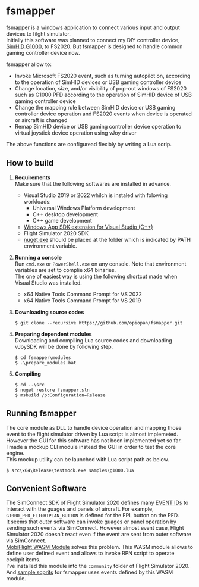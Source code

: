 fsmapper
===
fsmapper is a windows application to connect various input and output devices to filght simulator.<br>
Initially this software was planned to connect my DIY controller device, [SimHID G1000](https://github.com/opiopan/simhid-g1000), to FS2020.
But fsmapper is designed to handle common gaming controller device now.

fsmapper allow to:
- Invoke Microsoft FS2020 event, such as turning autopilot on, according to the operation of SimHID devices or USB gaming controller device
- Change location, size, and/or visibility of pop-out windows of FS2020 such as G1000 PFD according to the operation of SimHID device of USB gaming controller device
- Change the mapping rule between SimHID device or USB gaming controller device operation and FS2020 events when device is operated or aircraft is changed
- Remap SimHID device or USB gaming controller device operation to virtual joystick device operation using vJoy driver

The above functions are configuread flexibly by writing a Lua scrip.

## How to build
1. **Requirements**<br>
Make sure that the following softwares are installed in advance.
    - Visual Studio 2019 or 2022 whilch is instaled with folowing workloads:
        - Universal Windows Platform development
        - C++ desktop development
        - C++ game development
    - [Windows App SDK extension for Visual Studio (C++)](https://docs.microsoft.com/en-us/windows/apps/windows-app-sdk/downloads)
    - Flight Simulator 2020 SDK 
    - [nuget.exe](https://www.nuget.org/downloads) should be placed at the folder which is indicated by PATH environment variable.

2. **Running a console**<br>
Run ```cmd.exe``` or ```PowerShell.exe``` on any console. Note that environment variables are set to complie x64 binaries.<br>
The one of easiest way is using the following shortcut made when Visual Studio was installed.
    - x64 Native Tools Command Prompt for VS 2022
    - x64 Native Tools Command Prompt for VS 2019


2. **Downloading source codes**<br>
    ```shell
    $ git clone --recursive https://github.com/opiopan/fsmapper.git
    ```

3. **Preparing dependent modules**<br>
    Downloading and compiling Lua source codes and downloading vJoySDK will be done by following step.<br>
    ```shell
    $ cd fsmapper\modules
    $ .\prepare_modules.bat
    ```

4. **Compiling**
    ```shell
    $ cd ..\src
    $ nuget restore fsmapper.sln
    $ msbuild /p:Configuration=Release
    ```

## Running fsmapper
The core module as DLL to handle device operation and mapping those event to the flight simulator driven by Lua script is almost implemeted. However the GUI for this software has not been implemented yet so far.<br>
I  made a mockup CLI module instead the GUI in order to test the core engine.<br>
This mockup utility can be launched with Lua script path as below.

```shell
$ src\x64\Release\testmock.exe samples\g1000.lua
```

## Convenient Software
The SimConnect SDK of Flight Simulator 2020 defines many [EVENT IDs](https://docs.flightsimulator.com/html/index.htm#t=Programming_Tools%2FSimVars%2FEvent_IDs.htm) to interact with the guages and panels of aircraft. 
For example, ```G1000_PFD_FLIGHTPLAN_BUTTON``` is defined for the FPL button on the PFD.<br>
It seems that outer software can invoke guages or panel operation by sending such events via SimConnect. However almost event case, Flight Simulator 2020 doesn't react even if the event are sent from outer software via SimConnect.<br>
[MobiFlight WASM Module](https://github.com/MobiFlight/MobiFlight-WASM-Module) solves this problem.
This WASM module allows to define user defined event and allows to invoke RPN script to operate cockpit items.<br>
I've installed this module into the ```community``` folder of Flight Simulator 2020.
And [sample scprits](samples) for fsmapper uses events defined by this WASM module.<br>
